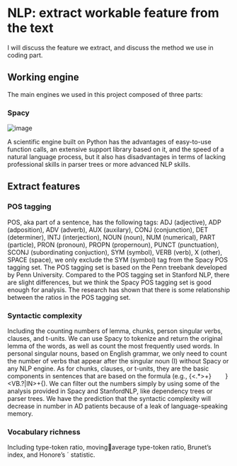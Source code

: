 # NLP: extract workable feature from the text
I will discuss the feature we extract, and discuss the method we use in coding part.
## Working engine
The main engines we used in this project composed of three parts:
### Spacy

![image](https://github.com/ZiJun0502/Alzheimer-Diagnosis-Speech/assets/106430645/f56c78bb-9e63-444b-9a45-95e7361326f6)

A scientific engine built on Python has the advantages of easy-to-use function calls, an extensive support library based on it, and the speed of a natural language process, but it also has disadvantages in terms of lacking professional skills in parser trees or more advanced NLP skills.
## Extract features

### POS tagging 
POS, aka part of a sentence, has the following tags: ADJ (adjective), ADP (adposition), ADV (adverb), AUX (auxilary), CONJ (conjunction), DET (determiner), INTJ (interjection), NOUN (noun), NUM (numerical), PART (particle), PRON (pronoun), PROPN (propernoun), PUNCT (punctuation), SCONJ (subordinating conjuction), SYM (symbol), VERB (verb), X (other), SPACE (space), we only exclude the SYM (symbol) tag from the Spacy POS tagging set. The POS tagging set is based on the Penn treebank developed by Penn University. Compared to the POS tagging set in Stanford NLP, there are slight differences, but we think the Spacy POS tagging set is good enough for analysis. The research has shown that there is some relationship between the ratios in the POS tagging set.

### Syntactic complexity

Including the counting numbers of lemma, chunks, person singular verbs, clauses, and t-units.
We can use Spacy to tokenize and return the original lemma of the words, as well as count the most frequently used words.
In personal singular nouns, based on English grammar, we only need to count the number of verbs that appear after the singular noun (I) without Spacy or any NLP engine.
As for chunks, clauses, or t-units, they are the basic components in sentences that are based on the formula (e.g., {<.*>+}        }<VB.?|IN>+{). We can filter out the numbers simply by using some of the analysis provided in Spacy and StanfordNLP, like dependency trees or parser trees.
We have the prediction that the syntactic complexity will decrease in number in AD patients because of a leak of language-speaking memory.

### Vocabulary richness
Including type-token ratio, movingaverage type-token ratio, Brunet’s index, and Honore’s ´
statistic.
